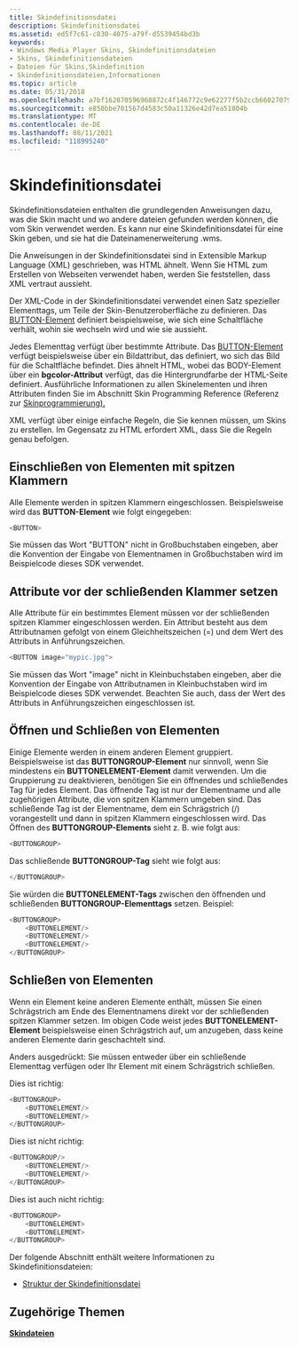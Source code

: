```yaml
---
title: Skindefinitionsdatei
description: Skindefinitionsdatei
ms.assetid: ed5f7c61-c830-4075-a79f-d5539454bd3b
keywords:
- Windows Media Player Skins, Skindefinitionsdateien
- Skins, Skindefinitionsdateien
- Dateien für Skins,Skindefinition
- Skindefinitionsdateien,Informationen
ms.topic: article
ms.date: 05/31/2018
ms.openlocfilehash: a7bf162870596968872c4f146772c9e62277f5b2ccb660270794248786a71355
ms.sourcegitcommit: e858bbe701567d4583c50a11326e42d7ea51804b
ms.translationtype: MT
ms.contentlocale: de-DE
ms.lasthandoff: 08/11/2021
ms.locfileid: "118995240"
---
```

# <a name="skin-definition-file"></a>Skindefinitionsdatei

Skindefinitionsdateien enthalten die grundlegenden Anweisungen dazu, was die Skin macht und wo andere dateien gefunden werden können, die vom Skin verwendet werden. Es kann nur eine Skindefinitionsdatei für eine Skin geben, und sie hat die Dateinamenerweiterung .wms.

Die Anweisungen in der Skindefinitionsdatei sind in Extensible Markup Language (XML) geschrieben, was HTML ähnelt. Wenn Sie HTML zum Erstellen von Webseiten verwendet haben, werden Sie feststellen, dass XML vertraut aussieht.

Der XML-Code in der Skindefinitionsdatei verwendet einen Satz spezieller Elementtags, um Teile der Skin-Benutzeroberfläche zu definieren. Das [BUTTON-Element](button-element.md) definiert beispielsweise, wie sich eine Schaltfläche verhält, wohin sie wechseln wird und wie sie aussieht.

Jedes Elementtag verfügt über bestimmte Attribute. Das [BUTTON-Element](button-element.md) verfügt beispielsweise über ein Bildattribut, das definiert, wo sich das Bild für die Schaltfläche befindet.  Dies ähnelt HTML, wobei das BODY-Element über ein **bgcolor-Attribut** verfügt, das die Hintergrundfarbe der HTML-Seite definiert. Ausführliche Informationen zu allen Skinelementen und ihren Attributen finden Sie im Abschnitt Skin Programming Reference (Referenz zur [Skinprogrammierung).](skin-programming-reference.md)

XML verfügt über einige einfache Regeln, die Sie kennen müssen, um Skins zu erstellen. Im Gegensatz zu HTML erfordert XML, dass Sie die Regeln genau befolgen.

## <a name="enclose-elements-with-angle-brackets"></a>Einschließen von Elementen mit spitzen Klammern

Alle Elemente werden in spitzen Klammern eingeschlossen. Beispielsweise wird das **BUTTON-Element** wie folgt eingegeben:


```C++
<BUTTON>

```



Sie müssen das Wort "BUTTON" nicht in Großbuchstaben eingeben, aber die Konvention der Eingabe von Elementnamen in Großbuchstaben wird im Beispielcode dieses SDK verwendet.

## <a name="put-attributes-before-the-closing-bracket"></a>Attribute vor der schließenden Klammer setzen

Alle Attribute für ein bestimmtes Element müssen vor der schließenden spitzen Klammer eingeschlossen werden. Ein Attribut besteht aus dem Attributnamen gefolgt von einem Gleichheitszeichen (=) und dem Wert des Attributs in Anführungszeichen.


```C++
<BUTTON image="mypic.jpg">

```



Sie müssen das Wort "image" nicht in Kleinbuchstaben eingeben, aber die Konvention der Eingabe von Attributnamen in Kleinbuchstaben wird im Beispielcode dieses SDK verwendet. Beachten Sie auch, dass der Wert des Attributs in Anführungszeichen eingeschlossen ist.

## <a name="opening-and-closing-elements"></a>Öffnen und Schließen von Elementen

Einige Elemente werden in einem anderen Element gruppiert. Beispielsweise ist das **BUTTONGROUP-Element** nur sinnvoll, wenn Sie mindestens ein **BUTTONELEMENT-Element** damit verwenden. Um die Gruppierung zu deaktivieren, benötigen Sie ein öffnendes und schließendes Tag für jedes Element. Das öffnende Tag ist nur der Elementname und alle zugehörigen Attribute, die von spitzen Klammern umgeben sind. Das schließende Tag ist der Elementname, dem ein Schrägstrich (/) vorangestellt und dann in spitzen Klammern eingeschlossen wird. Das Öffnen des **BUTTONGROUP-Elements** sieht z. B. wie folgt aus:


```C++
<BUTTONGROUP>

```



Das schließende **BUTTONGROUP-Tag** sieht wie folgt aus:


```C++
</BUTTONGROUP>

```



Sie würden die **BUTTONELEMENT-Tags** zwischen den öffnenden und schließenden **BUTTONGROUP-Elementtags** setzen. Beispiel:


```C++
<BUTTONGROUP>
    <BUTTONELEMENT/>
    <BUTTONELEMENT/>
    <BUTTONELEMENT/>
</BUTTONGROUP>

```



## <a name="closing-off-elements"></a>Schließen von Elementen

Wenn ein Element keine anderen Elemente enthält, müssen Sie einen Schrägstrich am Ende des Elementnamens direkt vor der schließenden spitzen Klammer setzen. Im obigen Code weist jedes **BUTTONELEMENT-Element** beispielsweise einen Schrägstrich auf, um anzugeben, dass keine anderen Elemente darin geschachtelt sind.

Anders ausgedrückt: Sie müssen entweder über ein schließende Elementtag verfügen oder Ihr Element mit einem Schrägstrich schließen.

Dies ist richtig:


```C++
<BUTTONGROUP>
    <BUTTONELEMENT/>
    <BUTTONELEMENT/>
</BUTTONGROUP>

```



Dies ist nicht richtig:


```C++
<BUTTONGROUP/>
    <BUTTONELEMENT/>
    <BUTTONELEMENT/>
</BUTTONGROUP>

```



Dies ist auch nicht richtig:


```C++
<BUTTONGROUP>
    <BUTTONELEMENT>
    <BUTTONELEMENT>
</BUTTONGROUP>

```



Der folgende Abschnitt enthält weitere Informationen zu Skindefinitionsdateien:

-   [Struktur der Skindefinitionsdatei](skin-definition-file-structure.md)

## <a name="related-topics"></a>Zugehörige Themen

<dl> <dt>

[**Skindateien**](skin-files.md)
</dt> </dl>

 

 




